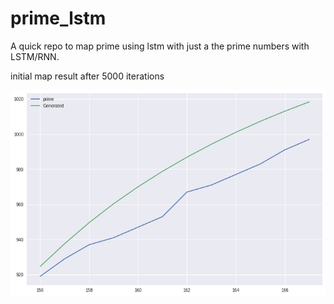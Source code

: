 # prime_lstm
A quick repo to map prime using lstm with just a the prime numbers with LSTM/RNN. 

initial map result after 5000 iterations

![Alt text](/img/pred.png?raw=true "Prediction")
 